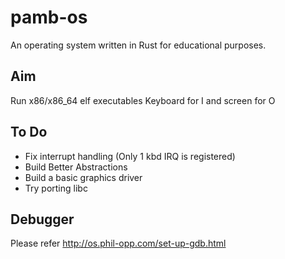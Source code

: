 # pamb-os

An operating system written in Rust for educational purposes.
## Aim
Run x86/x86_64 elf executables
Keyboard for I and screen for O

## To Do

* Fix interrupt handling (Only 1 kbd IRQ is registered)
* Build Better Abstractions
* Build a basic graphics driver
* Try porting libc

## Debugger
  Please refer http://os.phil-opp.com/set-up-gdb.html
